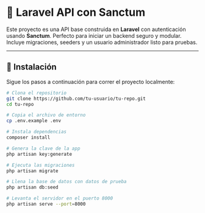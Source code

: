 # 🧩 Laravel API con Sanctum

Este proyecto es una API base construida en **Laravel** con autenticación usando **Sanctum**. Perfecto para iniciar un backend seguro y modular. Incluye migraciones, seeders y un usuario administrador listo para pruebas.

---

## 🚀 Instalación

Sigue los pasos a continuación para correr el proyecto localmente:

```bash
# Clona el repositorio
git clone https://github.com/tu-usuario/tu-repo.git
cd tu-repo

# Copia el archivo de entorno
cp .env.example .env

# Instala dependencias
composer install

# Genera la clave de la app
php artisan key:generate

# Ejecuta las migraciones
php artisan migrate

# Llena la base de datos con datos de prueba
php artisan db:seed

# Levanta el servidor en el puerto 8000
php artisan serve --port=8000

